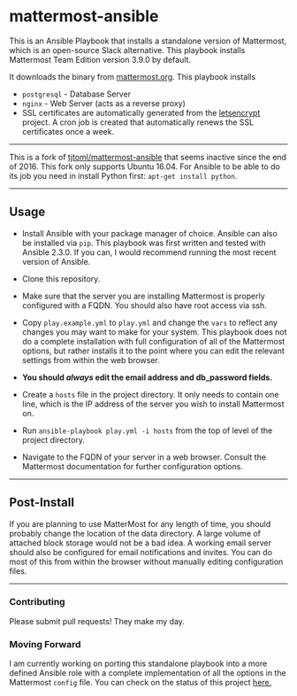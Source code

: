 # mattermost-ansible
This is an Ansible Playbook that installs a standalone version of Mattermost, which is an open-source Slack alternative.
This playbook installs Mattermost Team Edition version 3.9.0 by default.

It downloads the binary from [mattermost.org](https://www.mattermost.org/download/). This playbook installs
 * `postgresql` - Database Server
 * `nginx` - Web Server (acts as a reverse proxy)
 * SSL certificates are automatically generated from the [letsencrypt](https://letsencrypt.org) project. A cron job is
 created that automatically renews the SSL certificates once a week.

---

This is a fork of [tjtoml/mattermost-ansible](https://github.com/tjtoml/mattermost-ansible) that seems
inactive since the end of 2016. This fork only supports Ubuntu 16.04.
For Ansible to be able to do its job you need in install Python first: `apt-get install python`.

---

## Usage
* Install Ansible with your package manager of choice. Ansible can also be installed via `pip`. This playbook was first
written and tested with Ansible 2.3.0. If you can, I would recommend running the most recent version of Ansible.

* Clone this repository.

* Make sure that the server you are installing Mattermost is properly configured with a FQDN. You should also have root
 access via ssh.

* Copy `play.example.yml` to `play.yml` and change the `vars` to reflect any changes you may want to make for your system.
This playbook does not do a complete installation with full configuration of all of the Mattermost options, but rather 
installs it to the point where you can edit the relevant settings from within the web browser.

* **You should *always* edit the email address and db_password fields.** 

* Create a `hosts` file in the project directory. It only needs to contain one line, which is the IP address of the server
you wish to install Mattermost on.

* Run `ansible-playbook play.yml -i hosts` from the top of level of the project directory.

* Navigate to the FQDN of your server in a web browser. Consult the Mattermost documentation for further configuration
options.

---

## Post-Install
If you are planning to use MatterMost for any length of time, you should probably change the location of the
data directory. A large volume of attached block storage would not be a bad idea. A working email server should also
be configured for email notifications and invites.  You can do most of this from within the browser without manually editing
configuration files.

---

### Contributing  
Please submit pull requests! They make my day. 

### Moving Forward
I am currently working on porting this standalone playbook into a more defined Ansible role with a complete implementation of all the options in the Mattermost `config` file. You can check on the status of this project [here.](https://github.com/tjtoml/ansible-role-mattermost)
